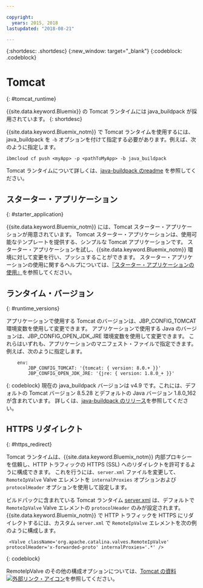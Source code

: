 ```yaml
---

copyright:
  years: 2015, 2018
lastupdated: "2018-08-21"

---
```


{:shortdesc: .shortdesc}
{:new_window: target="_blank"}
{:codeblock: .codeblock}


# Tomcat
{: #tomcat_runtime}

{{site.data.keyword.Bluemix}} の Tomcat ランタイムには java_buildpack が採用されています。
{: shortdesc}

{{site.data.keyword.Bluemix_notm}} で Tomcat ランタイムを使用するには、java_buildpack を `-b` オプションを付けて指定する必要があります。例えば、次のように指定します。

```
ibmcloud cf push <myApp> -p <pathToMyApp> -b java_buildpack
```

Tomcat ランタイムについて詳しくは、[java-buildpack のreadme](https://github.com/cloudfoundry/java-buildpack/blob/master/README.md) を参照してください。

## スターター・アプリケーション
{: #starter_application}

{{site.data.keyword.Bluemix_notm}} には、Tomcat スターター・アプリケーションが用意されています。  Tomcat スターター・アプリケーションは、使用可能なテンプレートを提供する、シンプルな Tomcat アプリケーションです。 スターター・アプリケーションを試し、{{site.data.keyword.Bluemix_notm}} 環境に対して変更を行い、プッシュすることができます。 スターター・アプリケーションの使用に関するヘルプについては、[『スターター・アプリケーションの使用』](../common/starter_app_usage.html)を参照してください。

## ランタイム・バージョン
{: #runtime_versions}

アプリケーションで使用する Tomcat のバージョンは、JBP_CONFIG_TOMCAT 環境変数を使用して変更できます。
アプリケーションで使用する Java のバージョンは、JBP_CONFIG_OPEN_JDK_JRE 環境変数を使用して変更できます。
これらはいずれも、アプリケーションのマニフェスト・ファイルで指定できます。  例えば、次のように指定します。
```
    env:
        JBP_CONFIG_TOMCAT: '{tomcat: { version: 8.0.+ }}'
        JBP_CONFIG_OPEN_JDK_JRE: '{jre: { version: 1.8.0_+ }}'
```
{: codeblock}
現在の java_buildpack バージョンは v4.9 です。これには、デフォルトの Tomcat バージョン 8.5.28 とデフォルトの Java バージョン 1.8.0_162 が含まれています。
詳しくは、[java-buildpack のリリース](https://github.com/cloudfoundry/java-buildpack/releases/tag/v4.9)を参照してください。

## HTTPS リダイレクト
{: #https_redirect}

Tomcat ランタイムは、{{site.data.keyword.Bluemix_notm}} 内部プロキシーを信頼し、HTTP トラフィックの HTTPS (SSL) へのリダイレクトを許可するように構成できます。
これを行うには、`server.xml` ファイルを変更して、`RemoteIpValve` Valve エレメントを `internalProxies` オプションおよび `protocolHeader` オプションを使用して設定します。

ビルドパックに含まれている Tomcat ランタイム [server.xml](https://github.com/cloudfoundry/java-buildpack/blob/master/resources/tomcat/conf/server.xml) は、デフォルトで `RemoteIpValve` Valve エレメントの `protocolHeader` のみが設定されます。{{site.data.keyword.Bluemix_notm}} で HTTP トラフィックを HTTPS にリダイレクトするには、カスタム `server.xml` で `RemoteIpValve` エレメントを次の例のように構成します。

```
 <Valve className='org.apache.catalina.valves.RemoteIpValve' protocolHeader='x-forwarded-proto' internalProxies='.*' />
```
{: codeblock}

RemoteIpValve のその他の構成オプションについては、[Tomcat の資料 ![外部リンク・アイコン](../../icons/launch-glyph.svg "外部リンク・アイコン")](https://tomcat.apache.org/tomcat-8.5-doc/api/org/apache/catalina/valves/RemoteIpValve.html)を参照してください。

